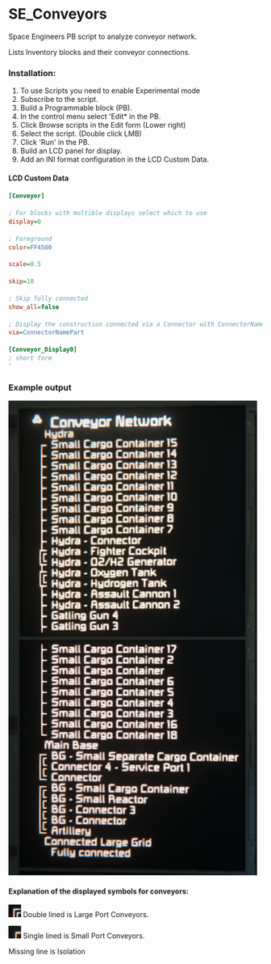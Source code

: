# SE_Conveyors
Space Engineers PB script to analyze conveyor network.

Lists Inventory blocks and their conveyor connections.

### Installation:

1. To use Scripts you need to enable Experimental mode
2. Subscribe to the script.
3. Build a Programmable block (PB).
4. In the control menu select 'Edit* in the PB.
5. Click Browse scripts in the Edit form (Lower right)
6. Select the script. (Double click LMB)
7. Click 'Run' in the PB.
8. Build an LCD panel for display.
9. Add an INI format configuration in the LCD Custom Data.

#### LCD Custom Data
```ini
[Conveyor]

; For blocks with multible displays select which to use
display=0

; Foreground
color=FF4500

scale=0.5

skip=10

; Skip fully connected
show_all=false

; Display the construction connected via a Connector with ConnectorNamePart in the name
via=ConnectorNamePart

[Conveyor_Display0]
; short form
`
```

### Example output

![Test Grid Output](TestGridOutput.png)
#### Explanation of the displayed symbols for conveyors:

![Double](double.png) Double lined is Large Port Conveyors.


![Single](single.png) Single lined is Small Port Conveyors.

Missing line is Isolation
